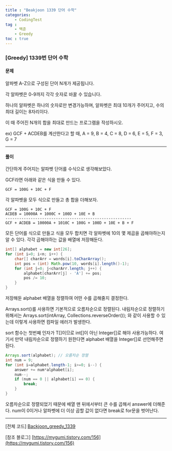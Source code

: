 ```yaml
---
title : "Beakjoon 1339 단어 수학"
categories: 
    - CodingTest
tag : 
    - 백준
    - Greedy
toc : true
---
```


### [Greedy] 1339번 단어 수학



#### 문제

알파벳 A-Z으로 구성된 단어 N개가 제공됩니다.

각 알파벳은 0-9까지 각각 숫자로 바꿀 수 있습니다.

하나의 알파벳은 하나의 숫자로만 변경가능하며, 알파벳은 최대 10개가 주어지고, 수의 최대 길이는 8자리이다.

이 때 주어진 N개의 합을 최대로 만드는 프로그램을 작성하시오. 

ex) GCF + ACDEB를 계산한다고 할 때, A = 9, B = 4, C = 8, D = 6, E = 5, F = 3, G = 7

------



#### 풀이

간단하게 주어지는 알파벳 단어를 수식으로 생각해보았다.

GCF라면 아래와 같은 식을 만들 수 있다.

```
GCF = 100G + 10C + F
```

각 알파벳을 모두 식으로 만들고 총 합을 더해보자.

```
GCF = 100G + 10C + F
ACDEB = 10000A + 1000C + 100D + 10E + B
-------------------------------------------------------
GCF + ACDEB = 10000A + 1010C + 100G + 100D + 10E + B + F
```

모든 단어를 식으로 만들고 식을 모두 합치면 각 알파벳에 10의 몇 제곱을 곱해야하는지 알 수 있다. 각각 곱해야하는 값을 배열에 저장해둔다.

```java
int[] alphabet = new int[26];
for (int i=0; i<n; i++) {
    char[] charArr = words[i].toCharArray();
    int pos = (int) Math.pow(10, words[i].length()-1);
    for (int j=0; j<charArr.length; j++) {
        alphabet[charArr[j] - 'A'] += pos;
        pos /= 10;
    }
}
```



저장해둔 alphabet 배열을 정렬하여 어떤 수를 곱해줄지 결정한다.

Arrays.sort()를 사용하면 기본적으로 오름차순으로 정렬된다. 내림차순으로 정렬하기위해서는 Arrays.sort(intArray, Collections.reverseOrder()); 와 같이 사용할 수 있는데 이렇게 사용하면 컴파일 에러가 발생한다.

sort 함수는 첫번째 인자가 T[]이므로 int[]이 아닌 Integer[]로 해야 사용가능하다.
여기서 만약 내림차순으로 정렬하기 원한다면 alphabet 배열을 Integer[]로 선언해주면 된다.

```java
Arrays.sort(alphabet); // 오름차순 정렬
int num = 9;
for (int i=alphabet.length-1; i>=0; i--) {
    answer += num*alphabet[i];
    num--;
    if (num == 0 || alphabet[i] == 0) {
      	break;
    }
}
```

오름차순으로 정렬되었기 때문에 배열 맨 뒤에서부터 큰 수를 곱해서 answer에 더해준다.
num이 0이거나 알파벳에 더 이상 곱할 값이 없다면 break로 for문을 벗어난다.

------



[전체 코드]
[Backjoon_greedy_1339](https://github.com/yuntnwls/codingtest/blob/b40ac8ac8ca517edc532e180e8e3e5fbd3c6c613/src/com/backjoon/greedy/t1339/Main.java)

[참조 블로그]
[https://mygumi.tistory.com/156](https://mygumi.tistory.com/156)